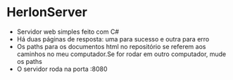 # HerlonServer
<ul>
<li>Servidor web simples feito com C#</li>
<li>Há duas páginas de resposta: uma para sucesso e outra para erro</li>
<li>Os paths para os documentos html no repositório se referem aos caminhos no meu computador.Se for rodar em outro computador, mude os paths</li>
<li>O servidor roda na porta :8080</li>
</ul>
